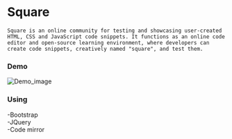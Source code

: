 # Square 

``` Square is an online community for testing and showcasing user-created HTML, CSS and JavaScript code snippets. It functions as an online code editor and open-source learning environment, where developers can create code snippets, creatively named "square", and test them. ```


### Demo
![Demo_image](https://github.com/reenusihag/reenusihag.github.io/blob/master/Square.jpg)

### Using

-Bootstrap <br />
-JQuery <br />
-Code mirror

``` By: Reenu Sihag
